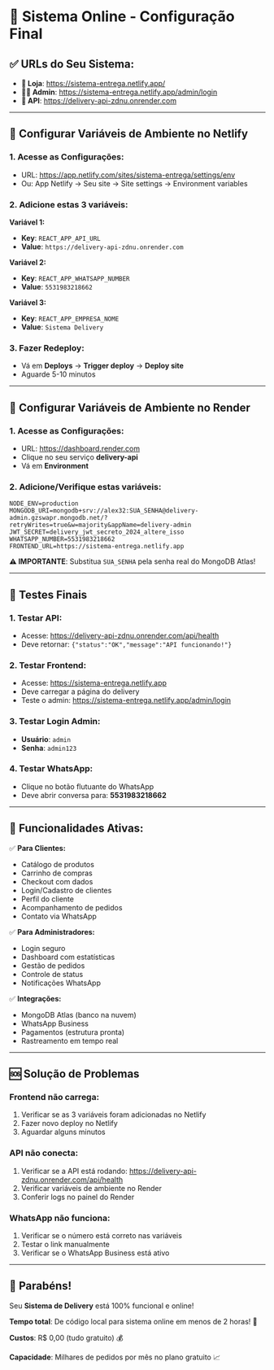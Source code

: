 # 🚀 Sistema Online - Configuração Final

## ✅ **URLs do Seu Sistema:**
- **🛒 Loja**: https://sistema-entrega.netlify.app/
- **👨‍💼 Admin**: https://sistema-entrega.netlify.app/admin/login
- **🔧 API**: https://delivery-api-zdnu.onrender.com

---

## 🔧 **Configurar Variáveis de Ambiente no Netlify**

### **1. Acesse as Configurações:**
- URL: https://app.netlify.com/sites/sistema-entrega/settings/env
- Ou: App Netlify → Seu site → Site settings → Environment variables

### **2. Adicione estas 3 variáveis:**

**Variável 1:**
- **Key**: `REACT_APP_API_URL`
- **Value**: `https://delivery-api-zdnu.onrender.com`

**Variável 2:**
- **Key**: `REACT_APP_WHATSAPP_NUMBER`
- **Value**: `5531983218662`

**Variável 3:**
- **Key**: `REACT_APP_EMPRESA_NOME`
- **Value**: `Sistema Delivery`

### **3. Fazer Redeploy:**
- Vá em **Deploys** → **Trigger deploy** → **Deploy site**
- Aguarde 5-10 minutos

---

## 🔧 **Configurar Variáveis de Ambiente no Render**

### **1. Acesse as Configurações:**
- URL: https://dashboard.render.com
- Clique no seu serviço **delivery-api**
- Vá em **Environment**

### **2. Adicione/Verifique estas variáveis:**

```
NODE_ENV=production
MONGODB_URI=mongodb+srv://alex32:SUA_SENHA@delivery-admin.gzswapr.mongodb.net/?retryWrites=true&w=majority&appName=delivery-admin
JWT_SECRET=delivery_jwt_secreto_2024_altere_isso
WHATSAPP_NUMBER=5531983218662
FRONTEND_URL=https://sistema-entrega.netlify.app
```

**⚠️ IMPORTANTE**: Substitua `SUA_SENHA` pela senha real do MongoDB Atlas!

---

## 🧪 **Testes Finais**

### **1. Testar API:**
- Acesse: https://delivery-api-zdnu.onrender.com/api/health
- Deve retornar: `{"status":"OK","message":"API funcionando!"}`

### **2. Testar Frontend:**
- Acesse: https://sistema-entrega.netlify.app
- Deve carregar a página do delivery
- Teste o admin: https://sistema-entrega.netlify.app/admin/login

### **3. Testar Login Admin:**
- **Usuário**: `admin`
- **Senha**: `admin123`

### **4. Testar WhatsApp:**
- Clique no botão flutuante do WhatsApp
- Deve abrir conversa para: **5531983218662**

---

## 🎯 **Funcionalidades Ativas:**

✅ **Para Clientes:**
- Catálogo de produtos
- Carrinho de compras
- Checkout com dados
- Login/Cadastro de clientes
- Perfil do cliente
- Acompanhamento de pedidos
- Contato via WhatsApp

✅ **Para Administradores:**
- Login seguro
- Dashboard com estatísticas
- Gestão de pedidos
- Controle de status
- Notificações WhatsApp

✅ **Integrações:**
- MongoDB Atlas (banco na nuvem)
- WhatsApp Business
- Pagamentos (estrutura pronta)
- Rastreamento em tempo real

---

## 🆘 **Solução de Problemas**

### **Frontend não carrega:**
1. Verificar se as 3 variáveis foram adicionadas no Netlify
2. Fazer novo deploy no Netlify
3. Aguardar alguns minutos

### **API não conecta:**
1. Verificar se a API está rodando: https://delivery-api-zdnu.onrender.com/api/health
2. Verificar variáveis de ambiente no Render
3. Conferir logs no painel do Render

### **WhatsApp não funciona:**
1. Verificar se o número está correto nas variáveis
2. Testar o link manualmente
3. Verificar se o WhatsApp Business está ativo

---

## 🎉 **Parabéns!**

Seu **Sistema de Delivery** está 100% funcional e online!

**Tempo total**: De código local para sistema online em menos de 2 horas! 🚀

**Custos**: R$ 0,00 (tudo gratuito) 💰

**Capacidade**: Milhares de pedidos por mês no plano gratuito 📈